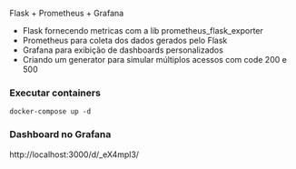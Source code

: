 Flask + Prometheus + Grafana

- Flask fornecendo metricas com a lib prometheus_flask_exporter
- Prometheus para coleta dos dados gerados pelo Flask
- Grafana para exibição de dashboards personalizados
- Criando um generator para simular múltiplos acessos com code 200 e 500


### Executar containers
```
docker-compose up -d
```

### Dashboard no Grafana
http://localhost:3000/d/_eX4mpl3/
